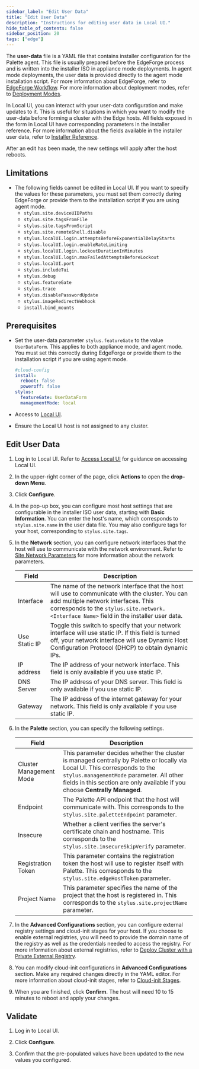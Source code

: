 ```yaml
---
sidebar_label: "Edit User Data"
title: "Edit User Data"
description: "Instructions for editing user data in Local UI."
hide_table_of_contents: false
sidebar_position: 20
tags: ["edge"]
---
```


The **user-data** file is a YAML file that contains installer configuration for the Palette agent. This file is usually
prepared before the EdgeForge process and is written into the installer ISO in appliance mode deployments. In agent mode
deployments, the user data is provided directly to the agent mode installation script. For more information about
EdgeForge, refer to [EdgeForge Workflow](../../edgeforge-workflow/edgeforge-workflow.md). For more information about
deployment modes, refer to [Deployment Modes](../../../../deployment-modes/deployment-modes.md).

In Local UI, you can interact with your user-data configuration and make updates to it. This is useful for situations in
which you want to modify the user-data before forming a cluster with the Edge hosts. All fields exposed in the form in
Local UI have corresponding parameters in the installer reference. For more information about the fields available in
the installer user data, refer to [Installer Reference](../../edge-configuration/installer-reference.md).

After an edit has been made, the new settings will apply after the host reboots.

## Limitations

- The following fields cannot be edited in Local UI. If you want to specify the values for these parameters, you must
  set them correctly during EdgeForge or provide them to the installation script if you are using agent mode.
  - `stylus.site.deviceUIDPaths`
  - `stylus.site.tagsFromFile`
  - `stylus.site.tagsFromScript`
  - `stylus.site.remoteShell.disable`
  - `stylus.localUI.login.attemptsBeforeExponentialDelayStarts`
  - `stylus.localUI.login.enableRateLimiting`
  - `stylus.localUI.login.lockoutDurationInMinutes`
  - `stylus.localUI.login.maxFailedAttemptsBeforeLockout`
  - `stylus.localUI.port`
  - `stylus.includeTui`
  - `stylus.debug`
  - `stylus.featureGate`
  - `stylus.trace`
  - `stylus.disablePasswordUpdate`
  - `stylus.imageRedirectWebhook`
  - `install.bind_mounts`

## Prerequisites

- Set the user-data parameter `stylus.featureGate` to the value `UserDataForm`. This applies to both appliance mode, and
  agent mode. You must set this correctly during EdgeForge or provide them to the installation script if you are using
  agent mode.

  ```yaml {6}
  #cloud-config
  install:
    reboot: false
    poweroff: false
  stylus:
    featureGate: UserDataForm
    managementMode: local
  ```

- Access to [Local UI](./access-console.md).

- Ensure the Local UI host is not assigned to any cluster.

## Edit User Data

1. Log in to Local UI. Refer to [Access Local UI](./access-console.md) for guidance on accessing Local UI.

2. In the upper-right corner of the page, click **Actions** to open the **drop-down Menu**.

3. Click **Configure**.

4. In the pop-up box, you can configure most host settings that are configurable in the installer ISO user data,
   starting with **Basic Information**. You can enter the host's name, which corresponds to `stylus.site.name` in the
   user data file. You may also configure tags for your host, corresponding to `stylus.site.tags`.

5. In the **Network** section, you can configure network interfaces that the host will use to communicate with the
   network environment. Refer to
   [Site Network Parameters](../../edge-configuration/installer-reference.md#site-network-parameters) for more
   information about the network parameters.

   | Field         | Description                                                                                                                                                                                                                         |
   | ------------- | ----------------------------------------------------------------------------------------------------------------------------------------------------------------------------------------------------------------------------------- |
   | Interface     | The name of the network interface that the host will use to communicate with the cluster. You can add multiple network interfaces. This corresponds to the `stylus.site.network.<Interface Name>` field in the installer user data. |
   | Use Static IP | Toggle this switch to specify that your network interface will use static IP. If this field is turned off, your network interface will use Dynamic Host Configuration Protocol (DHCP) to obtain dynamic IPs.                        |
   | IP address    | The IP address of your network interface. This field is only available if you use static IP.                                                                                                                                        |
   | DNS Server    | The IP address of your DNS server. This field is only available if you use static IP.                                                                                                                                               |
   | Gateway       | The IP address of the internet gateway for your network. This field is only available if you use static IP.                                                                                                                         |

6. In the **Palette** section, you can specify the following settings.

   | Field                   | Description                                                                                                                                                                                                                                             |
   | ----------------------- | ------------------------------------------------------------------------------------------------------------------------------------------------------------------------------------------------------------------------------------------------------- |
   | Cluster Management Mode | This parameter decides whether the cluster is managed centrally by Palette or locally via Local UI. This corresponds to the `stylus.managementMode` parameter. All other fields in this section are only available if you choose **Centrally Managed**. |
   | Endpoint                | The Palette API endpoint that the host will communicate with. This corresponds to the `stylus.site.paletteEndpoint` parameter.                                                                                                                          |
   | Insecure                | Whether a client verifies the server's certificate chain and hostname. This corresponds to the `stylus.site.insecureSkipVerify` parameter.                                                                                                              |
   | Registration Token      | This parameter contains the registration token the host will use to register itself with Palette. This corresponds to the `stylus.site.edgeHostToken` parameter.                                                                                        |
   | Project Name            | This parameter specifies the name of the project that the host is registered in. This corresponds to the `stylus.site.projectName` parameter.                                                                                                           |

7. In the **Advanced Configurations** section, you can configure external registry settings and cloud-init stages for
   your host. If you choose to enable external registries, you will need to provide the domain name of the registry as
   well as the credentials needed to access the registry. For more information about external registries, refer to
   [Deploy Cluster with a Private External Registry](../../site-deployment/deploy-custom-registries/deploy-external-registry.md).

8. You can modify cloud-init configurations in **Advanced Configurations** section. Make any required changes directly
   in the YAML editor. For more information about cloud-init stages, refer to
   [Cloud-init Stages](../../edge-configuration/cloud-init.md).

9. When you are finished, click **Confirm**. The host will need 10 to 15 minutes to reboot and apply your changes.

## Validate

1. Log in to Local UI.

2. Click **Configure**.

3. Confirm that the pre-populated values have been updated to the new values you configured.
